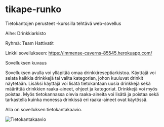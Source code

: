 # tikape-runko

Tietokantojen perusteet -kurssilla tehtävä web-sovellus

Aihe: Drinkkiarkisto

Ryhmä: Team Hattivatit

Linkki sovellukseen: https://immense-caverns-85545.herokuapp.com/


Sovelluksen kuvaus

Sovelluksen avulla voi ylläpitää omaa drinkkireseptiarkistoa. Käyttäjä voi selata kaikkia drinkkejä tai valita kategorian, johon kuuluvat drinkit näytetään. Lisäksi käyttäjä voi lisätä tietokantaan uusia drinkkejä sekä määrittää drinkkien raaka-aineet, ohjeet ja kategoriat. Drinkkejä voi myös poistaa. Myös tietokannassa olevia raaka-aineita voi lisätä ja poistaa sekä tarkastella kuinka monessa drinkissä eri raaka-aineet ovat käytössä.

Alla on sovelluksen tietokantakaavio.

![Tietokantakaavio](https://github.com/nigoshh/tikape-runko/blob/master/dokumentaatio/Luokkakaavio_Ryhm%C3%A4ty%C3%B6.png)
